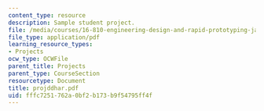```yaml
---
content_type: resource
description: Sample student project.
file: /media/courses/16-810-engineering-design-and-rapid-prototyping-january-iap-2007/fffc7251762a0bf2b173b9f54795ff4f_projddhar.pdf
file_type: application/pdf
learning_resource_types:
- Projects
ocw_type: OCWFile
parent_title: Projects
parent_type: CourseSection
resourcetype: Document
title: projddhar.pdf
uid: fffc7251-762a-0bf2-b173-b9f54795ff4f
---
```


